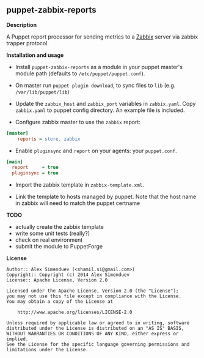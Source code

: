 puppet-zabbix-reports
---------------------

**Description**

A Puppet report processor for sending metrics to a [Zabbix](http://www.zabbix.org/)
server via zabbix trapper protocol.

**Installation and usage**

* Install `puppet-zabbix-reports` as a module in your puppet master's module
  path (defaults to `/etc/puppet/puppet.conf`).

* On master run `puppet plugin download`, to sync files to `lib`
  (e.g. `/var/lib/puppet/lib`)

* Update the `zabbix_host` and `zabbix_port` variables in `zabbix.yaml`.
  Copy `zabbix.yaml` to puppet config directory. An example file is included.

* Configure zabbix master to use the `zabbix` report:

```ini
[master]
    reports = store, zabbix
```

* Enable `pluginsync` and `report` on your agents:
  your `puppet.conf`.

```ini
[main]
  report     = true
  pluginsync = true
```

* Import the zabbix template in `zabbix-template.xml`.

* Link the template to hosts managed by puppet. Note that the
  host name in zabbix will need to match the puppet certname

**TODO**

* actually create the zabbix template
* write some unit tests (really?)
* check on real environment
* submit the module to PuppetForge

**License**

    Author:: Alex Simenduev (<shamil.si@gmail.com>)
    Copyright:: Copyright (c) 2014 Alex Simenduev
    License:: Apache License, Version 2.0

    Licensed under the Apache License, Version 2.0 (the "License");
    you may not use this file except in compliance with the License.
    You may obtain a copy of the License at

        http://www.apache.org/licenses/LICENSE-2.0

    Unless required by applicable law or agreed to in writing, software
    distributed under the License is distributed on an "AS IS" BASIS,
    WITHOUT WARRANTIES OR CONDITIONS OF ANY KIND, either express or implied.
    See the License for the specific language governing permissions and
    limitations under the License.